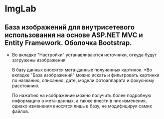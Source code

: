 # ImgLab
## База изображений для внутрисетевого использования на основе ASP.NET MVC и Entity Framework. Оболочка Bootstrap.
* Во вкладке "Настройки" устанавливаются источники, откуда будут загружены изображения.


	В базу данных вносятся мета-данные полученных картинок.
*Во вкладке "База изображений" можно искать и фильтровать картинки по названию, описанию, дате, модели фотоаппарата и фокусному расстоянию.


	По нажатию на изображение можно получить более подробную информацию о мета-данных, а также внести в них изменения, однако изменения вносятся лишь в базу, не модифицируя самих файлов.
